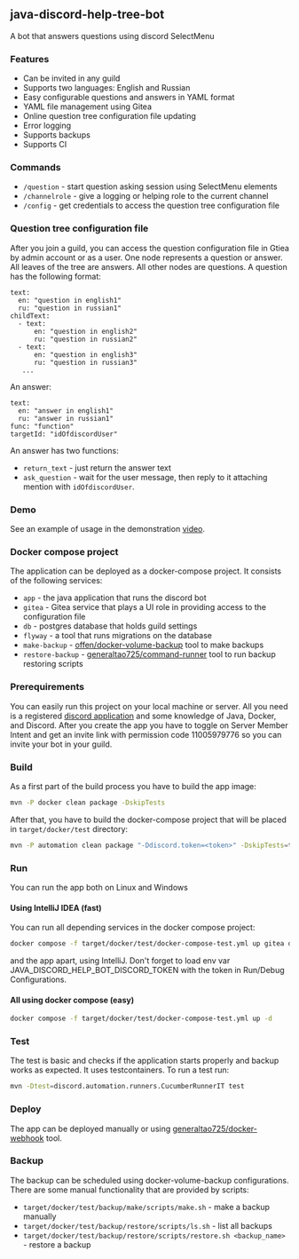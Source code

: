 ## java-discord-help-tree-bot
A bot that answers questions using discord SelectMenu

### Features
- Can be invited in any guild
- Supports two languages: English and Russian
- Easy configurable questions and answers in YAML format
- YAML file management using Gitea 
- Online question tree configuration file updating
- Error logging
- Supports backups
- Supports CI

### Commands
- `/question` - start question asking session using SelectMenu elements
- `/channelrole` - give a logging or helping role to the current channel
- `/config` - get credentials to access the question tree configuration file

### Question tree configuration file
After you join a guild, you can access the question configuration file in Gtiea by admin account or as a user.
One node represents a question or answer. All leaves of the tree are answers. All other nodes are questions.
A question has the following format:
```
text:
  en: "question in english1"
  ru: "question in russian1"
childText:
  - text:
      en: "question in english2"
      ru: "question in russian2"
  - text:
      en: "question in english3"
      ru: "question in russian3"
   ...
```
An answer:
```
text:
  en: "answer in english1"
  ru: "answer in russian1"
func: "function"
targetId: "idOfdiscordUser"
```
An answer has two functions:
- `return_text` - just return the answer text
- `ask_question` - wait for the user message, then reply to it attaching mention with `idOfdiscordUser`.

### Demo
See an example of usage in the demonstration [video](https://www.youtube.com/watch?v=DZdLhIy2Ng4).

### Docker compose project
The application can be deployed as a docker-compose project. It consists of the following services:
- `app` - the java application that runs the discord bot
- `gitea` - Gitea service that plays a UI role in providing access to the configuration file
- `db` - postgres database that holds guild settings
- `flyway` - a tool that runs migrations on the database
- `make-backup` - [offen/docker-volume-backup](https://github.com/offen/docker-volume-backup) tool to make backups
- `restore-backup` - [generaltao725/command-runner](https://github.com/taonity/command-runner) tool to run backup restoring scripts

### Prerequirements 
You can easily run this project on your local machine or server. All you need is a registered [discord application](https://discord.com/developers/applications) and some knowledge of Java, Docker, and Discord.
After you create the app you have to toggle on Server Member Intent and get an invite link with permission code 11005979776 so you can invite your bot in your guild. 

### Build
As a first part of the build process you have to build the app image:
```bash
mvn -P docker clean package -DskipTests
```
After that, you have to build the docker-compose project that will be placed in `target/docker/test` directory:
```bash
mvn -P automation clean package "-Ddiscord.token=<token>" -DskipTests=true
```
### Run
You can run the app both on Linux and Windows
#### Using IntelliJ IDEA (fast)
You can run all depending services in the docker compose project:
```bash
docker compose -f target/docker/test/docker-compose-test.yml up gitea db flyway -d
```
and the app apart, using IntelliJ. Don't forget to load env var JAVA_DISCORD_HELP_BOT_DISCORD_TOKEN with the token in Run/Debug Configurations.

#### All using docker compose (easy)
```bash
docker compose -f target/docker/test/docker-compose-test.yml up -d
```

### Test
The test is basic and checks if the application starts properly and backup works as expected. It uses testcontainers. To run a test run:
```bash
mvn -Dtest=discord.automation.runners.CucumberRunnerIT test
```

### Deploy
The app can be deployed manually or using [generaltao725/docker-webhook](https://github.com/taonity/docker-webhook) tool. 

### Backup
The backup can be scheduled using docker-volume-backup configurations. There are some manual functionality that are provided by scripts:
 - `target/docker/test/backup/make/scripts/make.sh` - make a backup manually
 - `target/docker/test/backup/restore/scripts/ls.sh` - list all backups
 - `target/docker/test/backup/restore/scripts/restore.sh <backup_name>` - restore a backup

